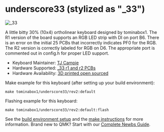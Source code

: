 # underscore33 (stylized as "_33")

![_33](https://i.imgur.com/0Wuf8aT.png)

A little bitty 30% (10x4) ortholinear keyboard designed by tominabox1.  The R1 version of the board supports an RGB LED strip with DI on port B6. There is an error on the initial 25 PCBs that incorrectly indicates PF0 for the RGB. The R2 version is correctly labeled for RGB on D6. The appropriate port is commented out in config.h for proper LED support. 

* Keyboard Maintainer: [TJ Campie](https://github.com/tominabox1)
* Hardware Supported: [_33 r1 and r2 PCBs](https://github.com/tominabox1/_33-Keyboard)
* Hardware Availability: [3D printed open sourced](https://github.com/tominabox1/_33-Keyboard)

Make example for this keyboard (after setting up your build environment):

    make tominabox1/underscore33/rev2:default

Flashing example for this keyboard:

    make tominabox1/underscore33/rev2:default:flash

See the [build environment setup](https://docs.qmk.fm/#/getting_started_build_tools) and the [make instructions](https://docs.qmk.fm/#/getting_started_make_guide) for more information. Brand new to QMK? Start with our [Complete Newbs Guide](https://docs.qmk.fm/#/newbs).
